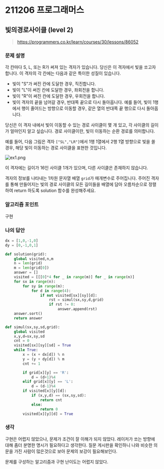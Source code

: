 # 211206 프로그래머스

## 빛의경로사이클 (level 2)

> https://programmers.co.kr/learn/courses/30/lessons/86052

### 문제 설명

각 칸마다 S, L, 또는 R가 써져 있는 격자가 있습니다. 당신은 이 격자에서 빛을 쏘고자 합니다. 이 격자의 각 칸에는 다음과 같은 특이한 성질이 있습니다.

- 빛이 "S"가 써진 칸에 도달한 경우, 직진합니다.
- 빛이 "L"이 써진 칸에 도달한 경우, 좌회전을 합니다.
- 빛이 "R"이 써진 칸에 도달한 경우, 우회전을 합니다.
- 빛이 격자의 끝을 넘어갈 경우, 반대쪽 끝으로 다시 돌아옵니다. 예를 들어, 빛이 1행에서 행이 줄어드는 방향으로 이동할 경우, 같은 열의 반대쪽 끝 행으로 다시 돌아옵니다.

당신은 이 격자 내에서 빛이 이동할 수 있는 경로 사이클이 몇 개 있고, 각 사이클의 길이가 얼마인지 알고 싶습니다. 경로 사이클이란, 빛이 이동하는 순환 경로를 의미합니다.

예를 들어, 다음 그림은 격자 `["SL","LR"]`에서 1행 1열에서 2행 1열 방향으로 빛을 쏠 경우, 해당 빛이 이동하는 경로 사이클을 표현한 것입니다.

![ex1.png](https://grepp-programmers.s3.ap-northeast-2.amazonaws.com/files/production/f3c02c50-f82e-45d0-b633-ad3ecadba316/ex1.png)

이 격자에는 길이가 16인 사이클 1개가 있으며, 다른 사이클은 존재하지 않습니다.

격자의 정보를 나타내는 1차원 문자열 배열 `grid`가 매개변수로 주어집니다. 주어진 격자를 통해 만들어지는 빛의 경로 사이클의 모든 길이들을 배열에 담아 오름차순으로 정렬하여 return 하도록 solution 함수를 완성해주세요.

### 알고리즘 포인트

구현

### 나의 답안

```python
dx = [1,0,-1,0]
dy = [0,-1,0,1]

def solution(grid):
    global visited,n,m
    n = len(grid)
    m = len(grid[0])
    answer = []
    visited = [[[0]*4 for _ in range(m)] for _ in range(n)]
    for sx in range(n):
        for sy in range(m):
            for d in range(4):
                if not visited[sx][sy][d]:
                    rst = simul(sx,sy,d,grid)
                    if rst != 0:
                        answer.append(rst)
    answer.sort()
    return answer

def simul(sx,sy,sd,grid):
    global visited
    x,y,d=sx,sy,sd
    cnt = 0
    visited[sx][sy][sd] = True
    while True:
        x = (x + dx[d]) % n
        y = (y + dy[d]) % m
        cnt += 1

        if grid[x][y] == 'R':
            d = (d+1)%4
        elif grid[x][y] == 'L':
            d = (d-1)%4
        if visited[x][y][d]:
            if (x,y,d) == (sx,sy,sd):
                return cnt
            else:
                return 0
        visited[x][y][d] = True
```

### 생각

구현은 어렵지 않았으나, 문제가 조건이 잘 이해가 되지 않았다. 레이저가 쏘는 방향에 대해 좀더 분명한 명시가 필요하다고 생각한다. 질문 게시판을 확인하니 나와 비슷한 의문을 가진 사람이 많은것으로 보아 문제의 보강이 필요해보인다.

문제를 구성하는 알고리즘과 구현 난이도는 어렵지 않았다.

